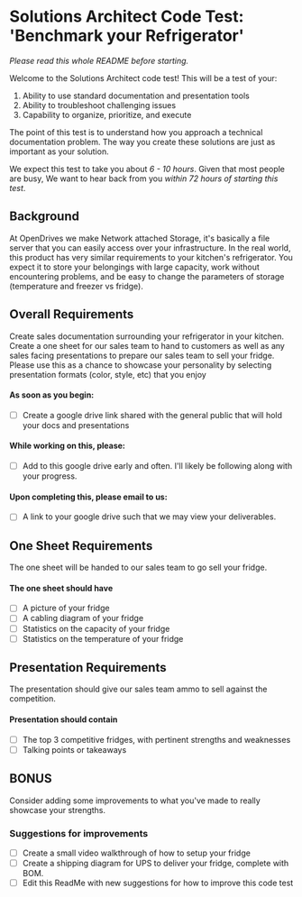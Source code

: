# Solutions Architect Code Test: 'Benchmark your Refrigerator'

*Please read this whole README before starting.*

Welcome to the Solutions Architect code test! This will be a test of your:
1. Ability to use standard documentation and presentation tools
2. Ability to troubleshoot challenging issues
3. Capability to organize, prioritize, and execute

The point of this test is to understand how you approach a technical documentation problem. The way you create these solutions are just as important as your solution.

We expect this test to take you about *6 - 10 hours*. Given that most people are busy, We want to hear back from you *within 72 hours of starting this test*.

## Background

At OpenDrives we make Network attached Storage, it's basically a file server that you can easily access over your infrastructure. In the real world, this product has very similar requirements to your kitchen's refrigerator. You expect it to store your belongings with large capacity, work without encountering problems, and be easy to change the parameters of storage (temperature and freezer vs fridge).

## Overall Requirements
Create sales documentation surrounding your refrigerator in your kitchen. Create a one sheet for our sales team to hand to customers as well as any sales facing presentations to prepare our sales team to sell your fridge. Please use this as a chance to showcase your personality by selecting presentation formats (color, style, etc) that you enjoy

#### As soon as you begin:
* [ ] Create a google drive link shared with the general public that will hold your docs and presentations

#### While working on this, please:
* [ ] Add to this google drive early and often. I'll likely be following along with your progress.

#### Upon completing this, please email to us:
* [ ] A link to your google drive such that we may view your deliverables.

## One Sheet Requirements

The one sheet will be handed to our sales team to go sell your fridge. 

#### The one sheet should have
* [ ] A picture of your fridge
* [ ] A cabling diagram of your fridge
* [ ] Statistics on the capacity of your fridge
* [ ] Statistics on the temperature of your fridge

## Presentation Requirements

The presentation should give our sales team ammo to sell against the competition. 

#### Presentation should contain
* [ ] The top 3 competitive fridges, with pertinent strengths and weaknesses
* [ ] Talking points or takeaways

## BONUS

Consider adding some improvements to what you've made to really showcase your strengths.

### Suggestions for improvements
* [ ] Create a small video walkthrough of how to setup your fridge
* [ ] Create a shipping diagram for UPS to deliver your fridge, complete with BOM.
* [ ] Edit this ReadMe with new suggestions for how to improve this code test
